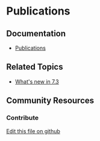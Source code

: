 # Publications

## Documentation

* [Publications](https://learn.liferay.com/dxp/7.x/en/site-building/publishing-tools/publications.html)

## Related Topics

* [What's new in 7.3](https://learn.liferay.com/dxp/7.x/en/getting-started/whats-new-73.html#publication-management)

## Community Resources

### Contribute

[Edit this file on github](https://github.com/olafk/controlpanel-documentation-docs/blob/master/md/74en/com_liferay_change_tracking_web_portlet_ChangeListsPortlet/change_lists_view_history.md)
